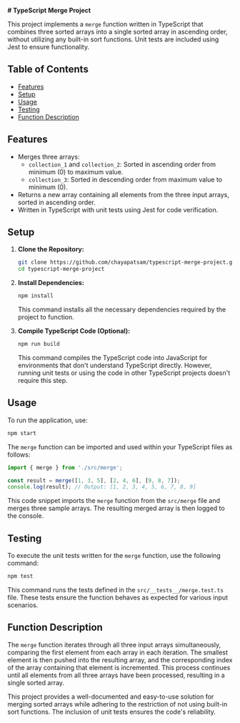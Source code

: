 **# TypeScript Merge Project**

This project implements a `merge` function written in TypeScript that combines three sorted arrays into a single sorted array in ascending order, without utilizing any built-in sort functions. Unit tests are included using Jest to ensure functionality.

## Table of Contents

* [Features](#features)
* [Setup](#setup)
* [Usage](#usage)
* [Testing](#testing)
* [Function Description](#function-description)

## Features

* Merges three arrays:
    * `collection_1` and `collection_2`: Sorted in ascending order from minimum (0) to maximum value.
    * `collection_3`: Sorted in descending order from maximum value to minimum (0).
* Returns a new array containing all elements from the three input arrays, sorted in ascending order.
* Written in TypeScript with unit tests using Jest for code verification.

## Setup

1. **Clone the Repository:**

   ```bash
   git clone https://github.com/chayapatsam/typescript-merge-project.git
   cd typescript-merge-project
   ```

2. **Install Dependencies:**

   ```bash
   npm install
   ```

   This command installs all the necessary dependencies required by the project to function.

3. **Compile TypeScript Code (Optional):**

   ```bash
   npm run build
   ```

   This command compiles the TypeScript code into JavaScript for environments that don't understand TypeScript directly. However, running unit tests or using the code in other TypeScript projects doesn't require this step.

## Usage

To run the application, use:

```bash
npm start
```

The `merge` function can be imported and used within your TypeScript files as follows:

```typescript
import { merge } from './src/merge';

const result = merge([1, 3, 5], [2, 4, 6], [9, 8, 7]);
console.log(result); // Output: [1, 2, 3, 4, 5, 6, 7, 8, 9]
```

This code snippet imports the `merge` function from the `src/merge` file and merges three sample arrays. The resulting merged array is then logged to the console.

## Testing

To execute the unit tests written for the `merge` function, use the following command:

```bash
npm test
```

This command runs the tests defined in the `src/__tests__/merge.test.ts` file. These tests ensure the function behaves as expected for various input scenarios.

## Function Description

The `merge` function iterates through all three input arrays simultaneously, comparing the first element from each array in each iteration. The smallest element is then pushed into the resulting array, and the corresponding index of the array containing that element is incremented. This process continues until all elements from all three arrays have been processed, resulting in a single sorted array.

This project provides a well-documented and easy-to-use solution for merging sorted arrays while adhering to the restriction of not using built-in sort functions. The inclusion of unit tests ensures the code's reliability.
